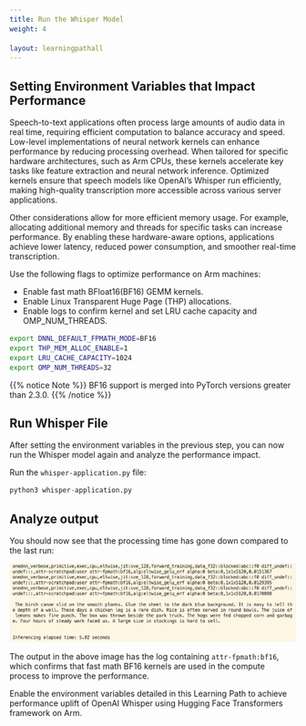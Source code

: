 ```yaml
---
title: Run the Whisper Model
weight: 4

layout: learningpathall
---
```


## Setting Environment Variables that Impact Performance

Speech-to-text applications often process large amounts of audio data in real time, requiring efficient computation to balance accuracy and speed. Low-level implementations of neural network kernels can enhance performance by reducing processing overhead. When tailored for specific hardware architectures, such as Arm CPUs, these kernels accelerate key tasks like feature extraction and neural network inference. Optimized kernels ensure that speech models like OpenAI’s Whisper run efficiently, making high-quality transcription more accessible across various server applications.

Other considerations allow for more efficient memory usage. For example, allocating additional memory and threads for specific tasks can increase performance. By enabling these hardware-aware options, applications achieve lower latency, reduced power consumption, and smoother real-time transcription.

Use the following flags to optimize performance on Arm machines:

* Enable fast math BFloat16(BF16) GEMM kernels.
* Enable Linux Transparent Huge Page (THP) allocations.
* Enable logs to confirm kernel and set LRU cache capacity and OMP_NUM_THREADS.

```bash
export DNNL_DEFAULT_FPMATH_MODE=BF16
export THP_MEM_ALLOC_ENABLE=1
export LRU_CACHE_CAPACITY=1024
export OMP_NUM_THREADS=32
```

{{% notice Note %}}
BF16 support is merged into PyTorch versions greater than 2.3.0.
{{% /notice %}}

## Run Whisper File
After setting the environment variables in the previous step, you can now run the Whisper model again and analyze the performance impact.

Run the `whisper-application.py` file:

```python
python3 whisper-application.py
```

## Analyze output

You should now see that the processing time has gone down compared to the last run:

![frontend](whisper_output.png)

The output in the above image has the log containing `attr-fpmath:bf16`, which confirms that fast math BF16 kernels are used in the compute process to improve the performance.

Enable the environment variables detailed in this Learning Path to achieve performance uplift of OpenAI Whisper using Hugging Face Transformers framework on Arm.

